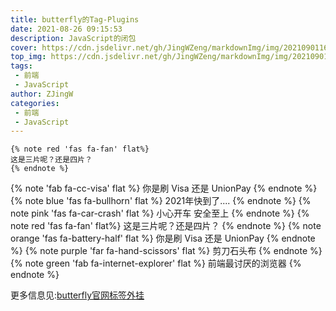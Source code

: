 ```yaml
---
title: butterfly的Tag-Plugins
date: 2021-08-26 09:15:53
description: JavaScript的闭包
cover: https://cdn.jsdelivr.net/gh/JingWZeng/markdownImg/img/202109011607382.jpg
top_img: https://cdn.jsdelivr.net/gh/JingWZeng/markdownImg/img/202109011607382.jpg
tags: 
 - 前端
 - JavaScript
author: ZJingW
categories: 
 - 前端
 - JavaScript
---
```

```butterFly-Tag
{% note red 'fas fa-fan' flat%}
这是三片呢？还是四片？
{% endnote %}
```

{% note 'fab fa-cc-visa' flat %}
你是刷 Visa 还是 UnionPay
{% endnote %}
{% note blue 'fas fa-bullhorn' flat %}
2021年快到了....
{% endnote %}
{% note pink 'fas fa-car-crash' flat %}
小心开车 安全至上
{% endnote %}
{% note red 'fas fa-fan' flat%}
这是三片呢？还是四片？
{% endnote %}
{% note orange 'fas fa-battery-half' flat %}
你是刷 Visa 还是 UnionPay
{% endnote %}
{% note purple 'far fa-hand-scissors' flat %}
剪刀石头布
{% endnote %}
{% note green 'fab fa-internet-explorer' flat %}
前端最讨厌的浏览器
{% endnote %}

更多信息见:[butterfly官网标签外挂](https://butterfly.js.org/posts/c9711c19/)
